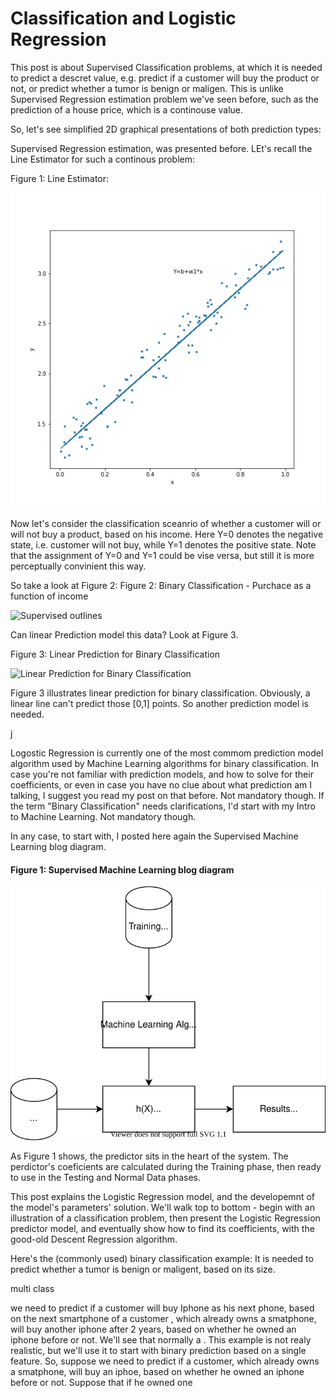 # Classification and Logistic Regression

This post is about Supervised Classification problems, at which it is needed to predict a descret value, e.g. predict if a customer will buy the product or not, or predict whether a tumor is benign or maligen. This is unlike Supervised Regression estimation problem we've seen before, such as the prediction of a house price, which is a continouse value.

So, let's see simplified 2D graphical presentations of both prediction types:

Supervised Regression estimation, was presented before. LEt's recall the Line Estimator for such a continous problem:

Figure 1: Line Estimator:

![Supervised learning outlines](../assets/images/linearApproximation.jpg)


Now let's consider the classification sceanrio of whether a customer will or will not buy a product, based on his income. Here Y=0 denotes the negative state, i.e. customer will not buy, while Y=1 denotes the positive state. Note that the assignment of Y=0 and Y=1 could be vise versa, but still it is more perceptually convinient this way.


So take a look at Figure 2:
Figure 2:  Binary Classification - Purchace as a function of income

![Supervised  outlines](my-ai/assets/images/logistic-regression/purchace--vs-income-binary-classification-points.png)


Can linear Prediction model this data? Look at Figure 3.

Figure 3: Linear Prediction for Binary Classification

![Linear Prediction for Binary Classification](my-ai/assets/images/logistic-regression/purchace--vs-income-binary-classification-points.png)



Figure 3 illustrates linear prediction for binary classification. Obviously, a linear line can't predict those [0,1] points. So another prediction model is needed.









j


Logostic Regression is currently one of the most commom prediction model algorithm used by Machine Learning algorithms for binary classification. In case you're not familiar with prediction models, and how to solve for their coefficients, or even in case you have no clue about what prediction am I talking, I suggest you read my post on that before. Not mandatory though. If the term "Binary Classification" needs clarifications, I'd start with my Intro to Machine Learning. Not mandatory though.

In any case, to start with, I posted here again the Supervised Machine Learning blog diagram.

#### Figure 1: Supervised Machine Learning blog diagram

![Supervised learning outlines](../assets/images/supervised/outlines-of-machine-learning-system-model.svg)

As Figure 1 shows, the predictor sits in the heart of the system. The perdictor's coeficients are calculated during the Training phase, then ready to use in the Testing and Normal Data phases.

This post explains the Logistic Regression model, and the developemnt of the model's parameters' solution. We'll walk top to bottom - begin with an illustration of a classification problem, then present the Logistic Regression predictor model, and eventually show how to find its coefficients, with the good-old Descent Regression algorithm.


Here's the (commonly used) binary classification example: It is needed to predict whether a tumor is benign or maligent, based on its size. 




multi class



we need to predict if a customer will buy Iphone as his next phone, based on the next smartphone of a customer , which already owns a smatphone,  will buy another iphone after 2 years, based on whether he owned an iphone before or not. We'll see that normally a 
. This example is not realy realistic, but we'll use it to start with binary prediction based on a single feature. So, suppose we need to predict if a customer, which already owns a smatphone,  will buy an iphoe, based on whether he owned an iphone before or not. Suppose  that if he owned one 

